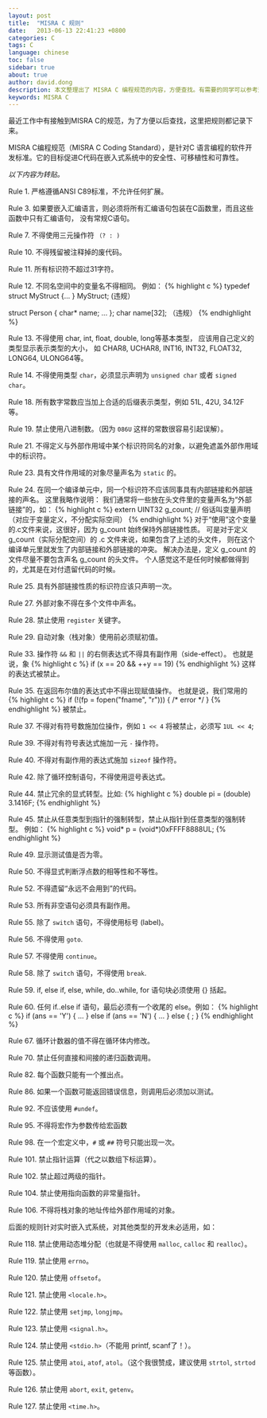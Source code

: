 ```yaml
---
layout: post
title:  "MISRA C 规则"
date:   2013-06-13 22:41:23 +0800
categories: C
tags: C
language: chinese
toc: false
sidebar: true
about: true
author: david.dong
description: 本文整理出了 MISRA C 编程规范的内容，方便查找。有需要的同学可以参考这部分内容。
keywords: MISRA C
---
```

最近工作中有接触到MISRA C的规范，为了方便以后查找，这里把规则都记录下来。

MISRA C编程规范（MISRA C Coding Standard），是针对C 语言编程的软件开发标准。它的目标促进C代码在嵌入式系统中的安全性、可移植性和可靠性。

*以下内容为转贴。*<br>

Rule 1. 严格遵循ANSI C89标准，不允许任何扩展。

Rule 3. 如果要嵌入汇编语言，则必须将所有汇编语句包装在C函数里，而且这些函数中只有汇编语句，
        没有常规C语句。
    
Rule 7. 不得使用三元操作符 `（? : )`

Rule 10. 不得残留被注释掉的废代码。

Rule 11. 所有标识符不超过31字符。

Rule 12. 不同名空间中的变量名不得相同。
例如：
{% highlight c %}
typedef struct MyStruct {... } MyStruct;  (违规）

struct Person {
    char* name;
    ...
};
char name[32];  （违规）
{% endhighlight %}

Rule 13. 不得使用 char, int, float, double, long等基本类型，
应该用自己定义的类型显示表示类型的大小，
如 CHAR8, UCHAR8, INT16, INT32, FLOAT32, LONG64, ULONG64等。

Rule 14. 不得使用类型 `char`，必须显示声明为 `unsigned char` 或者 `signed char`。

Rule 18. 所有数字常数应当加上合适的后缀表示类型，例如 51L, 42U, 34.12F 等。

Rule 19. 禁止使用八进制数。（因为 `086U` 这样的常数很容易引起误解）。

Rule 21. 不得定义与外部作用域中某个标识符同名的对象，以避免遮盖外部作用域中的标识符。

Rule 23. 具有文件作用域的对象尽量声名为 `static` 的。

Rule 24. 在同一个编译单元中，同一个标识符不应该同事具有内部链接和外部链接的声名。
这里我略作说明：
我们通常将一些放在头文件里的变量声名为“外部链接”的，如：
{% highlight c %}
  extern UINT32 g_count;  // 俗话叫变量声明（对应于变量定义，不分配实际空间）
{% endhighlight %}
对于“使用”这个变量的.c文件来说，这很好，因为 g_count 始终保持外部链接性质。
可是对于定义 g_count（实际分配空间）的 .c 文件来说，如果包含了上述的头文件，
则在这个编译单元里就发生了内部链接和外部链接的冲突。
解决办法是，定义 g_count 的文件尽量不要包含声名 g_count 的头文件。
个人感觉这不是任何时候都做得到的，尤其是在对付遗留代码的时候。

Rule 25. 具有外部链接性质的标识符应该只声明一次。

Rule 27. 外部对象不得在多个文件中声名。

Rule 28. 禁止使用 `register` 关键字。

Rule 29. 自动对象（栈对象）使用前必须赋初值。

Rule 33. 操作符 `&&` 和 `||` 的右侧表达式不得具有副作用（side-effect）。
也就是说，象 
{% highlight c %}
  if (x == 20 && ++y == 19)
{% endhighlight %}
这样的表达式被禁止。

Rule 35. 在返回布尔值的表达式中不得出现赋值操作。
也就是说，我们常用的 
{% highlight c %}
if (!(fp = fopen("fname", "r"))) { /* error */ }
{% endhighlight %}
被禁止。

Rule 37. 不得对有符号数施加位操作，例如 `1 << 4` 将被禁止，必须写 `1UL << 4`;

Rule 39. 不得对有符号表达式施加一元 `-` 操作符。

Rule 40. 不得对有副作用的表达式施加 `sizeof` 操作符。

Rule 42. 除了循环控制语句，不得使用逗号表达式。

Rule 44. 禁止冗余的显式转型。比如: 
{% highlight c %}
double pi = (double) 3.1416F;
{% endhighlight %}

Rule 45. 禁止从任意类型到指针的强制转型，禁止从指针到任意类型的强制转型。
例如：
{% highlight c %}
void* p = (void*)0xFFFF8888UL;
{% endhighlight %}

Rule 49. 显示测试值是否为零。

Rule 50. 不得显式判断浮点数的相等性和不等性。

Rule 52. 不得遗留“永远不会用到”的代码。

Rule 53. 所有非空语句必须具有副作用。

Rule 55. 除了 `switch` 语句，不得使用标号 (label)。

Rule 56. 不得使用 `goto`.

Rule 57. 不得使用 `continue`。

Rule 58. 除了 `switch` 语句，不得使用 `break`.

Rule 59. if, else if, else, while, do..while, for 语句块必须使用 {} 括起。

Rule 60. 任何 if..else if 语句，最后必须有一个收尾的 else。例如：
{% highlight c %}
if (ans == 'Y') {
   ...
}
else if (ans == 'N') {
   ...
}
else {
   ;
}
{% endhighlight %}

Rule 67. 循环计数器的值不得在循环体内修改。

Rule 70. 禁止任何直接和间接的递归函数调用。

Rule 82. 每个函数只能有一个推出点。

Rule 86. 如果一个函数可能返回错误信息，则调用后必须加以测试。

Rule 92. 不应该使用 `#undef`。

Rule 95. 不得将宏作为参数传给宏函数

Rule 98. 在一个宏定义中，`#` 或 `##` 符号只能出现一次。

Rule 101. 禁止指针运算（代之以数组下标运算）。

Rule 102. 禁止超过两级的指针。

Rule 104. 禁止使用指向函数的非常量指针。

Rule 106. 不得将栈对象的地址传给外部作用域的对象。

<div class = "separator"></div>
后面的规则针对实时嵌入式系统，对其他类型的开发未必适用，如：

Rule 118. 禁止使用动态堆分配（也就是不得使用 `malloc`, `calloc` 和 `realloc`）。

Rule 119. 禁止使用 `errno`。

Rule 120. 禁止使用 `offsetof`。

Rule 121. 禁止使用 `<locale.h>`。

Rule 122. 禁止使用 `setjmp`, `longjmp`。

Rule 123. 禁止使用 `<signal.h>`。

Rule 124. 禁止使用 `<stdio.h>`（不能用 printf, scanf了！）。

Rule 125. 禁止使用 `atoi`, `atof`, `atol`。（这个我很赞成，建议使用 `strtol`, `strtod` 等函数）。

Rule 126. 禁止使用 `abort`, `exit`, `getenv`。

Rule 127. 禁止使用 `<time.h>`。

